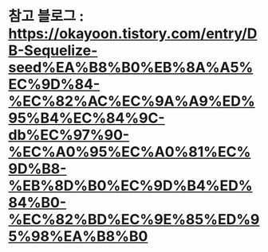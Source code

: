 # 참고 블로그 : https://okayoon.tistory.com/entry/DB-Sequelize-seed%EA%B8%B0%EB%8A%A5%EC%9D%84-%EC%82%AC%EC%9A%A9%ED%95%B4%EC%84%9C-db%EC%97%90-%EC%A0%95%EC%A0%81%EC%9D%B8-%EB%8D%B0%EC%9D%B4%ED%84%B0-%EC%82%BD%EC%9E%85%ED%95%98%EA%B8%B0